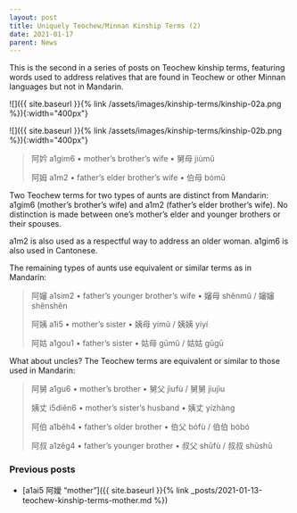 ```yaml
---
layout: post
title: Uniquely Teochew/Minnan Kinship Terms (2)
date: 2021-01-17
parent: News
---
```


This is the second in a series of posts on Teochew kinship terms, featuring words used to address relatives that are found in Teochew or other Minnan languages but not in Mandarin.

![]({{ site.baseurl }}{% link /assets/images/kinship-terms/kinship-02a.png %}){:width="400px"}

![]({{ site.baseurl }}{% link /assets/images/kinship-terms/kinship-02b.png %}){:width="400px"}

> 阿妗 a1gim6 • mother’s brother’s wife • 舅母 jiùmǔ
>
> 阿姆 a1m2 • father’s elder brother’s wife • 伯母 bómǔ

Two Teochew terms for two types of aunts are distinct from Mandarin: a1gim6 (mother’s brother’s wife) and a1m2 (father’s elder brother’s wife). No distinction is made between one’s mother’s elder and younger brothers or their spouses.

a1m2 is also used as a respectful way to address an older woman. a1gim6 is also used in Cantonese.

The remaining types of aunts use equivalent or similar terms as in Mandarin:

> 阿嬸 a1sim2 • father’s younger brother’s wife • 嬸母 shěnmǔ / 嬸嬸 shěnshěn
>
> 阿姨 a1i5 • mother’s sister • 姨母 yímǔ / 姨姨 yíyí
>
> 阿姑 a1gou1 • father’s sister • 姑母 gūmǔ / 姑姑 gūgū

What about uncles? The Teochew terms are equivalent or similar to those used in Mandarin:

> 阿舅 a1gu6 • mother’s brother • 舅父 jìufù / 舅舅 jìujìu
>
> 姨丈 i5diên6 • mother’s sister’s husband • 姨丈 yízhàng
>
> 阿伯 a1bêh4 • father’s older brother • 伯父 bófù / 伯伯 bóbó
>
> 阿叔 a1zêg4 • father’s younger brother • 叔父 shūfù / 叔叔 shūshū

### Previous posts

 * [a1ai5 阿嬡 “mother”]({{ site.baseurl }}{% link _posts/2021-01-13-teochew-kinship-terms-mother.md %})
